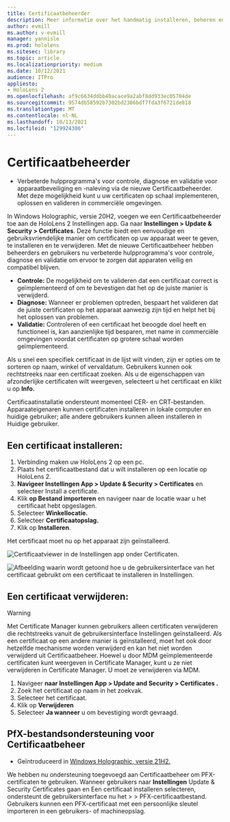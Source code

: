 ```yaml
---
title: Certificaatbeheerder
description: Meer informatie over het handmatig installeren, beheren en verwijderen van certificaten op HoloLens 2 mixed reality apparaten.
author: evmill
ms.author: v-evmill
manager: yannisle
ms.prod: hololens
ms.sitesec: library
ms.topic: article
ms.localizationpriority: medium
ms.date: 10/12/2021
audience: ITPro
appliesto:
- HoloLens 2
ms.openlocfilehash: af9c6634ddbb40acace9a2abf8dd933ec05704de
ms.sourcegitcommit: 9574db58592b7302bd2386bdf7fda3f6721de818
ms.translationtype: MT
ms.contentlocale: nl-NL
ms.lasthandoff: 10/13/2021
ms.locfileid: "129924386"
---
```

# <a name="certificate-manager"></a>Certificaatbeheerder

- Verbeterde hulpprogramma's voor controle, diagnose en validatie voor apparaatbeveiliging en -naleving via de nieuwe Certificaatbeheerder. Met deze mogelijkheid kunt u uw certificaten op schaal implementeren, oplossen en valideren in commerciële omgevingen.

In Windows Holographic, versie 20H2, voegen we een Certificaatbeheerder toe aan de HoloLens 2 Instellingen app. Ga naar **Instellingen > Update & Security > Certificates**. Deze functie biedt een eenvoudige en gebruiksvriendelijke manier om certificaten op uw apparaat weer te geven, te installeren en te verwijderen. Met de nieuwe Certificaatbeheer hebben beheerders en gebruikers nu verbeterde hulpprogramma's voor controle, diagnose en validatie om ervoor te zorgen dat apparaten veilig en compatibel blijven.

-   **Controle:** De mogelijkheid om te valideren dat een certificaat correct is geïmplementeerd of om te bevestigen dat het op de juiste manier is verwijderd.
-   **Diagnose:** Wanneer er problemen optreden, bespaart het valideren dat de juiste certificaten op het apparaat aanwezig zijn tijd en helpt het bij het oplossen van problemen.
-   **Validatie:** Controleren of een certificaat het beoogde doel heeft en functioneel is, kan aanzienlijke tijd besparen, met name in commerciële omgevingen voordat certificaten op grotere schaal worden geïmplementeerd.

Als u snel een specifiek certificaat in de lijst wilt vinden, zijn er opties om te sorteren op naam, winkel of vervaldatum. Gebruikers kunnen ook rechtstreeks naar een certificaat zoeken. Als u de eigenschappen van afzonderlijke certificaten wilt weergeven, selecteert u het certificaat en klikt u op **Info.**

Certificaatinstallatie ondersteunt momenteel CER- en CRT-bestanden. Apparaateigenaren kunnen certificaten installeren in lokale computer en huidige gebruiker;  alle andere gebruikers kunnen alleen installeren in Huidige gebruiker.

## <a name="to-install-a-certificate"></a>Een certificaat installeren:

1.  Verbinding maken uw HoloLens 2 op een pc.
1.  Plaats het certificaatbestand dat u wilt installeren op een locatie op HoloLens 2.
1.  **Navigeer Instellingen App > Update & Security > Certificates** en selecteer Install a certificate.
1.  Klik **op Bestand importeren** en navigeer naar de locatie waar u het certificaat hebt opgeslagen.
1.  Selecteer **Winkellocatie.**
1.  Selecteer **Certificaatopslag.**
1.  Klik op **Installeren**.

Het certificaat moet nu op het apparaat zijn geïnstalleerd.

![Certificaatviewer in de Instellingen app onder Certificaten.](images/certificate-viewer-device.jpg)

![Afbeelding waarin wordt getoond hoe u de gebruikersinterface van het certificaat gebruikt om een certificaat te installeren in Instellingen.](images/certificate-device-install.jpg)

## <a name="to-remove-a-certificate"></a>Een certificaat verwijderen:

> [!WARNING]
> Met Certificate Manager kunnen gebruikers alleen certificaten verwijderen die rechtstreeks vanuit de gebruikersinterface Instellingen geïnstalleerd. Als een certificaat op een andere manier is geïnstalleerd, moet het ook door hetzelfde mechanisme worden verwijderd en kan het niet worden verwijderd uit Certificaatbeheer. Hoewel u door MDM geïmplementeerde certificaten kunt weergeven in Certificate Manager, kunt u ze niet verwijderen in Certificate Manager. U moet ze verwijderen via MDM.

1. Navigeer **naar Instellingen App > Update and Security > Certificates .**
1. Zoek het certificaat op naam in het zoekvak.
1. Selecteer het certificaat.
1. Klik op **Verwijderen**
1. Selecteer **Ja wanneer** u om bevestiging wordt gevraagd.

## <a name="pfx-file-support-for-certificate-manager"></a>PfX-bestandsondersteuning voor Certificaatbeheer

- Geïntroduceerd in [Windows Holographic, versie 21H2.](hololens-release-notes.md#windows-holographic-version-21h2)

 We hebben nu ondersteuning toegevoegd aan Certificaatbeheer om PFX-certificaten te gebruiken. Wanneer gebruikers naar **Instellingen** Update & Security Certificates gaan en Een certificaat installeren selecteren, ondersteunt de gebruikersinterface nu het  >    >  PFX-certificaatbestand. 
Gebruikers kunnen een PFX-certificaat met een persoonlijke sleutel importeren in een gebruikers- of machineopslag.